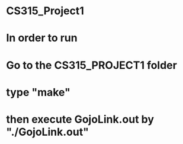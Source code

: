 # CS315_Project1
# In order to run
# Go to the CS315_PROJECT1 folder
# type "make"
# then execute GojoLink.out by "./GojoLink.out"